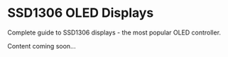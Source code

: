 # SSD1306 OLED Displays

Complete guide to SSD1306 displays - the most popular OLED controller.

Content coming soon...